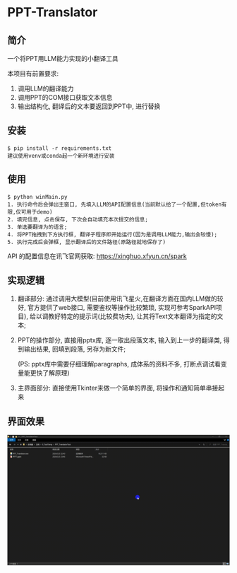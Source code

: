 # PPT-Translator
## 简介

一个将PPT用LLM能力实现的小翻译工具

本项目有前置要求:

1. 调用LLM的翻译能力
2. 调用PPT的COM接口获取文本信息
3. 输出结构化, 翻译后的文本要返回到PPT中, 进行替换

## 安装

```
$ pip install -r requirements.txt
建议使用venv或conda起一个新环境进行安装
```

## 使用

```
$ python winMain.py
1. 执行命令后会弹出主窗口, 先填入LLM的API配置信息(当前默认给了一个配置,但token有限,仅可用于demo)
2. 填完信息, 点击保存, 下次会自动填充本次提交的信息;
3. 单选要翻译为的语言;
4. 将PPT拖拽到下方执行框, 翻译子程序即开始运行(因为是调用LLM能力,输出会较慢);
5. 执行完成后会弹框, 显示翻译后的文件路径(原路径就地保存了)
```

API 的配置信息在讯飞官网获取: https://xinghuo.xfyun.cn/spark

## 实现逻辑

1. 翻译部分: 通过调用大模型(目前使用讯飞星火,在翻译方面在国内LLM做的较好, 官方提供了web接口, 需要鉴权等操作比较繁琐, 实现可参考SparkAPI项目), 给以调教好特定的提示词(比较费功夫), 让其将Text文本翻译为指定的文本; 

2. PPT的操作部分, 直接用pptx库, 逐一取出段落文本, 输入到上一步的翻译类, 得到输出结果, 回填到段落, 另存为新文件;

   (PS: pptx库中需要仔细理解paragraphs, 成体系的资料不多, 打断点调试看变量能更快了解原理)

3. 主界面部分:  直接使用Tkinter来做一个简单的界面, 将操作和通知简单串接起来



## 界面效果

![](https://github.com/yanglhv/PPT-Translator/blob/main/translator_showdemo.gif)